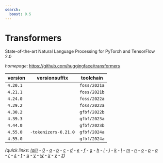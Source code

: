 ```yaml
---
search:
  boost: 0.5
---
```

# Transformers

State-of-the-art Natural Language Processing for PyTorch and TensorFlow 2.0

*homepage*: <https://github.com/huggingface/transformers>

version | versionsuffix | toolchain
--------|---------------|----------
``4.20.1`` |  | ``foss/2021a``
``4.21.1`` |  | ``foss/2021b``
``4.24.0`` |  | ``foss/2022a``
``4.29.2`` |  | ``foss/2022a``
``4.30.2`` |  | ``gfbf/2022b``
``4.39.3`` |  | ``gfbf/2023a``
``4.44.0`` |  | ``gfbf/2023b``
``4.55.0`` | ``-tokenizers-0.21.0`` | ``gfbf/2024a``
``4.55.0`` |  | ``gfbf/2024a``


*(quick links: [(all)](../index.md) - [0](../0/index.md) - [a](../a/index.md) - [b](../b/index.md) - [c](../c/index.md) - [d](../d/index.md) - [e](../e/index.md) - [f](../f/index.md) - [g](../g/index.md) - [h](../h/index.md) - [i](../i/index.md) - [j](../j/index.md) - [k](../k/index.md) - [l](../l/index.md) - [m](../m/index.md) - [n](../n/index.md) - [o](../o/index.md) - [p](../p/index.md) - [q](../q/index.md) - [r](../r/index.md) - [s](../s/index.md) - [t](../t/index.md) - [u](../u/index.md) - [v](../v/index.md) - [w](../w/index.md) - [x](../x/index.md) - [y](../y/index.md) - [z](../z/index.md))*

